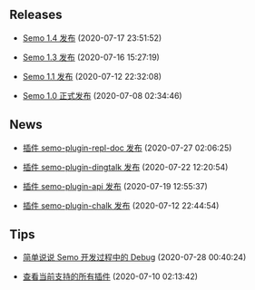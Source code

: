 ## Releases

* [Semo 1.4 发布](releases/Semo%201.4%20%E5%8F%91%E5%B8%83.md) (2020-07-17 23:51:52)

* [Semo 1.3 发布](releases/Semo%201.3%20%E5%8F%91%E5%B8%83.md) (2020-07-16 15:27:19)

* [Semo 1.1 发布](releases/Semo%201.1%20%E5%8F%91%E5%B8%83.md) (2020-07-12 22:32:08)

* [Semo 1.0 正式发布](releases/Semo%201.0%20%E6%AD%A3%E5%BC%8F%E5%8F%91%E5%B8%83.md) (2020-07-08 02:34:46)

## News

* [插件 semo-plugin-repl-doc 发布](news/%E6%8F%92%E4%BB%B6%20semo-plugin-repl-doc%20%E5%8F%91%E5%B8%83.md) (2020-07-27 02:06:25)

* [插件 semo-plugin-dingtalk 发布](news/%E6%8F%92%E4%BB%B6%20semo-plugin-dingtalk%20%E5%8F%91%E5%B8%83.md) (2020-07-22 12:20:54)

* [插件 semo-plugin-api 发布](news/%E6%8F%92%E4%BB%B6%20semo-plugin-api%20%E5%8F%91%E5%B8%83.md) (2020-07-19 12:55:37)

* [插件 semo-plugin-chalk 发布](news/%E6%8F%92%E4%BB%B6%20semo-plugin-chalk%20%E5%8F%91%E5%B8%83.md) (2020-07-12 22:44:54)

## Tips

* [简单说说 Semo 开发过程中的 Debug](tips/%E7%AE%80%E5%8D%95%E8%AF%B4%E8%AF%B4%20Semo%20%E5%BC%80%E5%8F%91%E8%BF%87%E7%A8%8B%E4%B8%AD%E7%9A%84%20Debug.md) (2020-07-28 00:40:24)

* [查看当前支持的所有插件](tips/%E6%9F%A5%E7%9C%8B%E5%BD%93%E5%89%8D%E6%94%AF%E6%8C%81%E7%9A%84%E6%89%80%E6%9C%89%E6%8F%92%E4%BB%B6.md) (2020-07-10 02:13:42)


